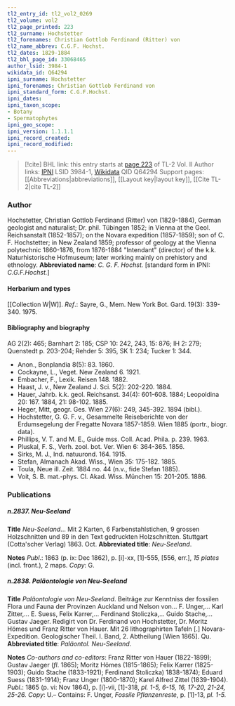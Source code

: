 ```yaml
---
tl2_entry_id: tl2_vol2_0269
tl2_volume: vol2
tl2_page_printed: 223
tl2_surname: Hochstetter
tl2_forenames: Christian Gottlob Ferdinand (Ritter) von
tl2_name_abbrev: C.G.F. Hochst.
tl2_dates: 1829-1884
tl2_bhl_page_id: 33068465
author_lsid: 3984-1
wikidata_id: Q64294
ipni_surname: Hochstetter
ipni_forenames: Christian Gottlob Ferdinand von
ipni_standard_form: C.G.F.Hochst.
ipni_dates: 
ipni_taxon_scope: 
- Botany
- Spermatophytes
ipni_geo_scope: 
ipni_version: 1.1.1.1
ipni_record_created: 
ipni_record_modified:
---
```


> [!cite] BHL link: this entry starts at [page 223](https://www.biodiversitylibrary.org/page/33068465) of TL-2 Vol. II
> Author links: [IPNI](https://www.ipni.org/a/3984-1) LSID 3984-1, [Wikidata](https://www.wikidata.org/wiki/Q64294) QID Q64294
> Support pages: [[Abbreviations|abbreviations]], [[Layout key|layout key]], [[Cite TL-2|cite TL-2]]

### Author

Hochstetter, Christian Gottlob Ferdinand (Ritter) von (1829-1884), German geologist and naturalist; Dr. phil. Tübingen 1852; in Vienna at the Geol. Reichsanstalt (1852-1857); on the Novara expedition (1857-1859); son of C. F. Hochstetter; in New Zealand 1859; professor of geology at the Vienna polytechnic 1860-1876, from 1876-1884 "Intendant" (director) of the k.k. Naturhistorische Hofmuseum; later working mainly on prehistory and ethnology. 
**Abbreviated name**: *C. G. F. Hochst.* \[standard form in IPNI: *C.G.F.Hochst.*\]

#### Herbarium and types

[[Collection W|W]].
*Ref*.: Sayre, G., Mem. New York Bot. Gard. 19(3): 339-340. 1975.

#### Bibliography and biography

AG 2(2): 465; Barnhart 2: 185; CSP 10: 242, 243, 15: 876; IH 2: 279; Quenstedt p. 203-204; Rehder 5: 395, SK 1: 234; Tucker 1: 344.
- Anon., Bonplandia 8(5): 83. 1860.
- Cockayne, L., Veget. New Zealand 6. 1921.
- Embacher, F., Lexik. Reisen 148. 1882.
- Haast, J. v., New Zealand J. Sci. 5(2): 202-220. 1884.
- Hauer, Jahrb. k.k. geol. Reichsanst. 34(4): 601-608. 1884; Leopoldina 20: 167. 1884, 21: 98-102. 1885.
- Heger, Mitt, geogr. Ges. Wien 27(6): 249, 345-392. 1894 (bibl.).
- Hochstetter, G. G. F. v., Gesammelte Reiseberichte von der Erdumsegelung der Fregatte Novara 1857-1859. Wien 1885 (portr., biogr. data).
- Phillips, V. T. and M. E., Guide mss. Coll. Acad. Phila. p. 239. 1963.
- Pluskal, F. S., Verh. zool. bot. Ver. Wien 6: 364-365. 1856.
- Sirks, M. J., Ind. natuurond. 164. 1915.
- Stefan, Almanach Akad. Wiss., Wien 35: 175-182. 1885.
- Toula, Neue ill. Zeit. 1884 no. 44 (n.v., fide Stefan 1885).
- Voit, S. B. mat.-phys. Cl. Akad. Wiss. München 15: 201-205. 1886.

### Publications

##### n.2837. Neu-Seeland

**Title**
*Neu-Seeland*... Mit 2 Karten, 6 Farbenstahlstichen, 9 grossen Holzschnitten und 89 in den Text gedruckten Holzschnitten. Stuttgart (Cotta'scher Verlag) 1863. Oct.
**Abbreviated title**: *Neu-Seeland*.

**Notes**
*Publ*.: 1863 (p. ix: Dec 1862), p. \[i\]-xx, \[1\]-555, \[556, err.\], *15 plates* (incl. front.), 2 maps.
*Copy*: G.

##### n.2838. Paläontologie von Neu-Seeland

**Title**
*Paläontologie von Neu-Seeland*. Beiträge zur Kenntniss der fossilen Flora und Fauna der Provinzen Auckland und Nelson von... F. Unger,... Karl Zitter,... E. Suess, Felix Karrer,... Ferdinand Stoliczka,... Guido Stache,... Gustav Jaeger. Redigirt von Dr. Ferdinand von Hochstetter, Dr. Moritz Hömes und Franz Ritter von Hauer. Mit 26 lithographirten Tafeln \[.\] Novara-Expedition. Geologischer Theil. I. Band, 2. Abtheilung \[Wien 1865\]. Qu.
**Abbreviated title**: *Paläontol. Neu-Seeland*.

**Notes**
*Co-authors and co-editors*: Franz Ritter von Hauer (1822-1899); Gustav Jaeger (*fl*. 1865); Moritz Hömes (1815-1865); Felix Karrer (1825- 1903); Guido Stache (1833-1921); Ferdinand Stoliczka) 1838-1874); Eduard Suess (1831-1914); Franz Unger (1800-1870); Karel Alfred Zittel (1839-1904).
*Publ*.: 1865 (p. vi: Nov 1864), p. \[i\]-vii, \[1\]-318, *pl. 1-5, 6-15, 16, 17-20, 21-24, 25-26. Copy*: U.– Contains: F. Unger, *Fossile Pflanzenreste*, p. \[1\]-13, *pl. 1-5.*

